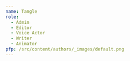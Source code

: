 ```yaml
---
name: Tangle
role:
  - Admin
  - Editor
  - Voice Actor
  - Writer
  - Animator
pfp: /src/content/authors/_images/default.png
---
```

